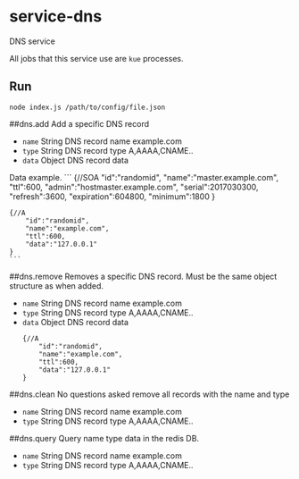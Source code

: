 # service-dns
DNS service

All jobs that this service use are `kue` processes.

## Run
```
node index.js /path/to/config/file.json
```


##dns.add
Add a specific DNS record 
- `name` String DNS record name example.com
- `type` String DNS record type A,AAAA,CNAME..
- `data` Object DNS record data

Data example.
	```
	{//SOA
		"id":"randomid",
		"name":"master.example.com",
		"ttl":600,
		"admin":"hostmaster.example.com",
		"serial":2017030300,
		"refresh":3600,
		"expiration":604800,
		"minimum":1800
	}

	{//A
		"id":"randomid",
		"name":"example.com",
		"ttl":600,
		"data":"127.0.0.1"
	}
	```
##dns.remove
Removes a specific DNS record. Must be the same object structure as when added.
- `name` String DNS record name example.com
- `type` String DNS record type A,AAAA,CNAME..
- `data` Object DNS record data
	```
	{//A
		"id":"randomid",
		"name":"example.com",
		"ttl":600,
		"data":"127.0.0.1"
	}
	```
##dns.clean
No questions asked remove all records with the name and type
- `name` String DNS record name example.com
- `type` String DNS record type A,AAAA,CNAME..

##dns.query
Query name type data in the redis DB.
- `name` String DNS record name example.com
- `type` String DNS record type A,AAAA,CNAME..
